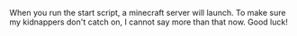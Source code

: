 
When you run the start script, a minecraft server will launch. To make sure my kidnappers 
don't catch on, I cannot say more than that now. Good luck!
